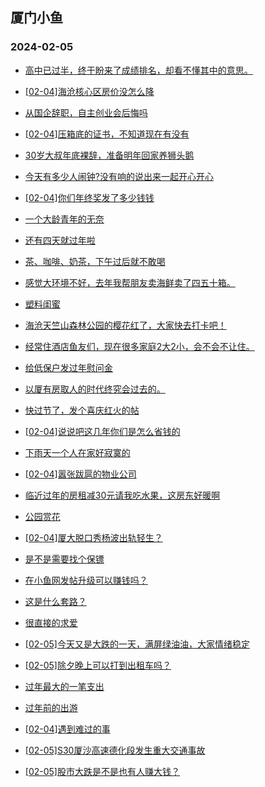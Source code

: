 ## 厦门小鱼 
### 2024-02-05

+ [高中已过半，终于盼来了成绩排名，却看不懂其中的意思。](http://bbs.xmfish.com/read-htm-tid-18144121.html)

+ [[02-04]海沧核心区房价没怎么降](http://bbs.xmfish.com/read-htm-tid-18144150.html)

+ [从国企辞职，自主创业会后悔吗](http://bbs.xmfish.com/read-htm-tid-18144036.html)

+ [[02-04]压箱底的证书，不知道现在有没有](http://bbs.xmfish.com/read-htm-tid-18144070.html)

+ [30岁大叔年底裸辞，准备明年回家养狮头鹅](http://bbs.xmfish.com/read-htm-tid-18144100.html)

+ [今天有多少人闹钟?没有响的说出来一起开心开心](http://bbs.xmfish.com/read-htm-tid-18144026.html)

+ [[02-04]你们年终奖发了多少钱钱](http://bbs.xmfish.com/read-htm-tid-18144171.html)

+ [一个大龄青年的无奈](http://bbs.xmfish.com/read-htm-tid-18144135.html)

+ [还有四天就过年啦](http://bbs.xmfish.com/read-htm-tid-18144156.html)

+ [茶、咖啡、奶茶，下午过后就不敢喝](http://bbs.xmfish.com/read-htm-tid-18144110.html)

+ [感觉大环境不好，去年我帮朋友卖海鲜卖了四五十箱。](http://bbs.xmfish.com/read-htm-tid-18144031.html)

+ [塑料闺蜜](http://bbs.xmfish.com/read-htm-tid-18144214.html)

+ [海沧天竺山森林公园的樱花红了，大家快去打卡吧！](http://bbs.xmfish.com/read-htm-tid-18144197.html)

+ [经常住酒店鱼友们，现在很多家庭2大2小，会不会不让住。](http://bbs.xmfish.com/read-htm-tid-18144216.html)

+ [给低保户发过年慰问金](http://bbs.xmfish.com/read-htm-tid-18144168.html)

+ [以厦有房取人的时代终究会过去的。](http://bbs.xmfish.com/read-htm-tid-18144252.html)

+ [快过节了，发个喜庆红火的帖](http://bbs.xmfish.com/read-htm-tid-18144152.html)

+ [[02-04]说说吧这几年你们是怎么省钱的](http://bbs.xmfish.com/read-htm-tid-18144215.html)

+ [下雨天一个人在家好寂寞的](http://bbs.xmfish.com/read-htm-tid-18144270.html)

+ [[02-04]嚣张跋扈的物业公司](http://bbs.xmfish.com/read-htm-tid-18144179.html)

+ [临近过年的房租减30元请我吃水果，这房东好暖啊](http://bbs.xmfish.com/read-htm-tid-18144292.html)

+ [公园赏花](http://bbs.xmfish.com/read-htm-tid-18144227.html)

+ [[02-04]厦大脱口秀杨波出轨轻生？](http://bbs.xmfish.com/read-htm-tid-18144239.html)

+ [是不是需要找个保镖](http://bbs.xmfish.com/read-htm-tid-18144283.html)

+ [在小鱼网发帖升级可以赚钱吗？](http://bbs.xmfish.com/read-htm-tid-18144234.html)

+ [这是什么套路？](http://bbs.xmfish.com/read-htm-tid-18144289.html)

+ [很直接的求爱](http://bbs.xmfish.com/read-htm-tid-18144253.html)

+ [[02-05]今天又是大跌的一天，满屏绿油油，大家情绪稳定](http://bbs.xmfish.com/read-htm-tid-18144403.html)

+ [[02-05]除夕晚上可以打到出租车吗？](http://bbs.xmfish.com/read-htm-tid-18144381.html)

+ [过年最大的一笔支出](http://bbs.xmfish.com/read-htm-tid-18144328.html)

+ [过年前的出游](http://bbs.xmfish.com/read-htm-tid-18144286.html)

+ [[02-04]遇到难过的事](http://bbs.xmfish.com/read-htm-tid-18144333.html)

+ [[02-05]S30厦沙高速德化段发生重大交通事故](http://bbs.xmfish.com/read-htm-tid-18144378.html)

+ [[02-05]股市大跌是不是也有人赚大钱？](http://bbs.xmfish.com/read-htm-tid-18144408.html)

